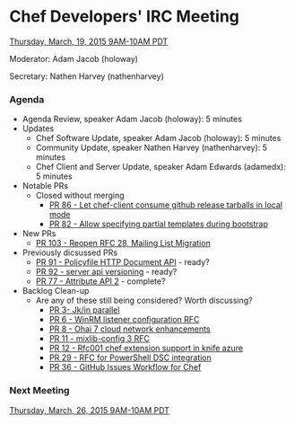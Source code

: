 # Chef Developers' IRC Meeting

[Thursday, March, 19, 2015 9AM-10AM PDT](http://www.timeanddate.com/worldclock/fixedtime.html?msg=%23chef-hacking+developers%27+meeting&iso=20150319T12&p1=419&ah=1)

Moderator:  Adam Jacob (holoway)

Secretary:  Nathen Harvey (nathenharvey)

### Agenda
* Agenda Review, speaker Adam Jacob (holoway): 5 minutes
* Updates
  * Chef Software Update, speaker Adam Jacob (holoway): 5 minutes
  * Community Update, speaker Nathen Harvey (nathenharvey): 5 minutes
  * Chef Client and Server Update, speaker Adam Edwards (adamedx): 5 minutes
* Notable PRs
  * Closed without merging
    * [PR 86 - Let chef-client consume github release tarballs in local mode](https://github.com/chef/chef-rfc/pull/86)
    * [PR 82 - Allow specifying partial templates during bootstrap](https://github.com/opscode/chef-rfc/pull/82)
* New PRs
  * [PR 103 - Reopen RFC 28, Mailing List Migration](https://github.com/chef/chef-rfc/pull/103)
* Previously dicsussed PRs
  * [PR 91 - Policyfile HTTP Document API](https://github.com/chef/chef-rfc/pull/91) - ready?
  * [PR 92 - server api versioning](https://github.com/chef/chef-rfc/pull/92) - ready?
  * [PR 77 - Attribute API 2](https://github.com/chef/chef-rfc/pull/77) - complete?
* Backlog Clean-up
  * Are any of these still being considered? Worth discussing?
    * [PR 3- Jk/in parallel](https://github.com/chef/chef-rfc/pull/3)
    * [PR 6 - WinRM listener configuration RFC](https://github.com/chef/chef-rfc/pull/6)
    * [PR 8 - Ohai 7 cloud network enhancements](https://github.com/chef/chef-rfc/pull/8)
    * [PR 11 - mixlib-config 3 RFC](https://github.com/chef/chef-rfc/pull/11)
    * [PR 12 - Rfc001 chef extension support in knife azure](https://github.com/chef/chef-rfc/pull/12)
    * [PR 29 - RFC for PowerShell DSC integration](https://github.com/chef/chef-rfc/pull/29)
    * [PR 36 - GitHub Issues Workflow for Chef](https://github.com/chef/chef-rfc/pull/36)

### Next Meeting

[Thursday, March, 26, 2015 9AM-10AM PDT](http://www.timeanddate.com/worldclock/fixedtime.html?msg=%23chef-hacking+developers%27+meeting&iso=20150326T12&p1=419&ah=1)
